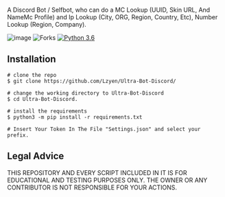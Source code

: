 
  <br>
  <span>A Discord Bot / Selfbot, who can do a MC Lookup (UUID, Skin URL, And NameMc Profile) and Ip Lookup (City, ORG, Region, Country, Etc), Number Lookup (Region, Company).</span>
  <br>
  
![image](https://img.shields.io/github/stars/Lzyen/Ultra-Bot-Discord)
 ![Forks](https://img.shields.io/github/forks/Lzyen/Ultra-Bot-Discord)
 [![Python 3.6](https://img.shields.io/badge/python-3.6-blue.svg)](https://www.python.org/downloads/release/python-360/)

## Installation

```console
# clone the repo
$ git clone https://github.com/Lzyen/Ultra-Bot-Discord/

# change the working directory to Ultra-Bot-Discord
$ cd Ultra-Bot-Discord.

# install the requirements
$ python3 -m pip install -r requirements.txt

# Insert Your Token In The File "Settings.json" and select your prefix.

```
## Legal Advice
THIS REPOSITORY AND EVERY SCRIPT INCLUDED IN IT IS FOR EDUCATIONAL 
AND TESTING PURPOSES ONLY. THE OWNER OR ANY CONTRIBUTOR IS NOT RESPONSIBLE
FOR YOUR ACTIONS.
